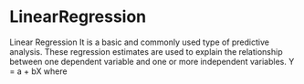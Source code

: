 # LinearRegression
Linear Regression It is a basic and commonly used type of predictive analysis. These regression estimates are used to explain the relationship between one dependent variable and one or more independent variables. Y = a + bX where
